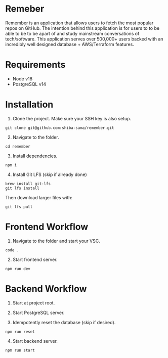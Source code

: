 # Remeber
Remember is an application that allows users to fetch the most popular repos on GitHub. The intention behind this application is for users to to be able to be to be apart of and study mainstream conversations of tech/software. This application serves over 500,000+ users backed with an incredibly well designed database + AWS/Terraform features.

# Requirements
- Node v18
- PostgreSQL v14

# Installation

1. Clone the project. Make sure your SSH key is also setup.

```
git clone git@github.com:shiba-sama/remember.git
```

2. Navigate to the folder.

```
cd remember
```

3. Install dependencies.

```
npm i
```

4. Install Git LFS (skip if already done)

```
brew install git-lfs
git lfs install
```

Then download larger files with:

```
git lfs pull
```

# Frontend Workflow

1. Navigate to the folder and start your VSC.

```
code .
```

2. Start frontend server.

```
npm run dev
```

# Backend Workflow

1. Start at project root.

2. Start PostgreSQL server.

3. Idempotently reset the database (skip if desired).

```
npm run reset
```
4. Start backend server.

```
npm run start
```
